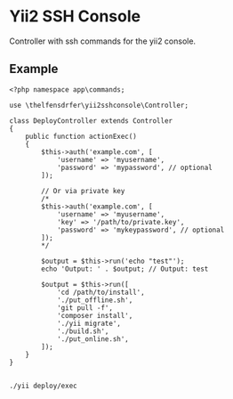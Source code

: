 # Yii2 SSH Console

Controller with ssh commands for the yii2 console.

## Example

	<?php namespace app\commands;

	use \thelfensdrfer\yii2sshconsole\Controller;

	class DeployController extends Controller
	{
		public function actionExec()
		{
			$this->auth('example.com', [
				'username' => 'myusername',
				'password' => 'mypassword', // optional
			]);

			// Or via private key
			/*
			$this->auth('example.com', [
				'username' => 'myusername',
				'key' => '/path/to/private.key',
				'password' => 'mykeypassword', // optional
			]);
			*/

			$output = $this->run('echo "test"');
			echo 'Output: ' . $output; // Output: test

			$output = $this->run([
				'cd /path/to/install',
				'./put_offline.sh',
				'git pull -f',
				'composer install',
				'./yii migrate',
				'./build.sh',
				'./put_online.sh',
			]);
		}
	}


	./yii deploy/exec